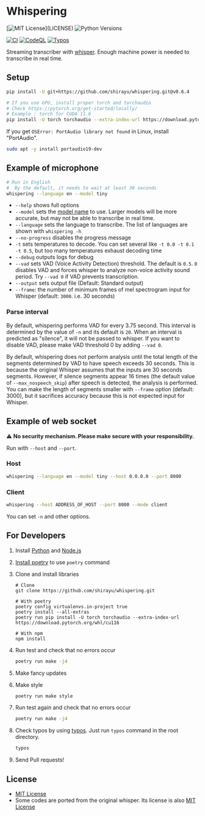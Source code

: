 
# Whispering

[![MIT License](https://img.shields.io/apm/l/atomic-design-ui.svg?)](LICENSE)
![Python Versions](https://img.shields.io/badge/python-3.8%20%7C%203.9%20%7C%203.10-blue)

[![CI](https://github.com/shirayu/whispering/actions/workflows/ci.yml/badge.svg)](https://github.com/shirayu/whispering/actions/workflows/ci.yml)
[![CodeQL](https://github.com/shirayu/whispering/actions/workflows/codeql-analysis.yml/badge.svg)](https://github.com/shirayu/whispering/actions/workflows/codeql-analysis.yml)
[![Typos](https://github.com/shirayu/whispering/actions/workflows/typos.yml/badge.svg)](https://github.com/shirayu/whispering/actions/workflows/typos.yml)

Streaming transcriber with [whisper](https://github.com/openai/whisper).
Enough machine power is needed to transcribe in real time.

## Setup

```bash
pip install -U git+https://github.com/shirayu/whispering.git@v0.6.4

# If you use GPU, install proper torch and torchaudio
# Check https://pytorch.org/get-started/locally/
# Example : torch for CUDA 11.6
pip install -U torch torchaudio --extra-index-url https://download.pytorch.org/whl/cu116
```

If you get ``OSError: PortAudio library not found`` in Linux, install "PortAudio".

```bash
sudo apt -y install portaudio19-dev
```

## Example of microphone

```bash
# Run in English
#  By the default, it needs to wait at least 30 seconds
whispering --language en --model tiny
```

- ``--help`` shows full options
- ``--model`` sets the [model name](https://github.com/openai/whisper#available-models-and-languages) to use. Larger models will be more accurate, but may not be able to transcribe in real time.
- ``--language`` sets the language to transcribe. The list of languages are shown with ``whispering -h``
- ``--no-progress`` disables the progress message
- ``-t`` sets temperatures to decode. You can set several like ``-t 0.0 -t 0.1 -t 0.5``, but too many temperatures exhaust decoding time
- ``--debug`` outputs logs for debug
- ``--vad`` sets VAD (Voice Activity Detection) threshold. The default is ``0.5``. ``0`` disables VAD and forces whisper to analyze non-voice activity sound period. Try ``--vad 0`` if VAD prevents transcription.
- ``--output`` sets output file (Default: Standard output)
- ``--frame``: the number of minimum frames of mel spectrogram input for Whisper (default: ``3000``. i.e. 30 seconds)

### Parse interval

By default, whispering performs VAD for every 3.75 second.
This interval is determined by the value of ``-n`` and its default is ``20``.
When an interval is predicted as "silence", it will not be passed to whisper.
If you want to disable VAD, please make VAD threshold 0 by adding ``--vad 0``.

By default, whispering does not perform analysis until the total length of the segments determined by VAD to have speech exceeds 30 seconds.
This is because the original Whisper assumes that the inputs are 30 seconds segments.
However, if silence segments appear 16 times (the default value of ``--max_nospeech_skip``) after speech is detected, the analysis is performed.
You can make the length of segments smaller with ``--frame`` option (default: 3000), but it sacrifices accuracy because this is not expected input for Whisper.

## Example of web socket

⚠  **No security mechanism. Please make secure with your responsibility.**

Run with ``--host`` and ``--port``.

### Host

```bash
whispering --language en --model tiny --host 0.0.0.0 --port 8000
```

### Client

```bash
whispering --host ADDRESS_OF_HOST --port 8000 --mode client
```

You can set ``-n`` and other options.

## For Developers

1. Install [Python](https://www.python.org/) and [Node.js](https://nodejs.org/)
2. [Install poetry](https://python-poetry.org/docs/) to use ``poetry`` command
3. Clone and install libraries

    ```console
    # Clone
    git clone https://github.com/shirayu/whispering.git

    # With poetry
    poetry config virtualenvs.in-project true
    poetry install --all-extras
    poetry run pip install -U torch torchaudio --extra-index-url https://download.pytorch.org/whl/cu116

    # With npm
    npm install
    ```

4. Run test and check that no errors occur

    ```bash
    poetry run make -j4
    ```

5. Make fancy updates
6. Make style

    ```bash
    poetry run make style
    ```

7. Run test again and check that no errors occur

    ```bash
    poetry run make -j4
    ```

8. Check typos by using [typos](https://github.com/crate-ci/typos). Just run ``typos`` command in the root directory.

    ```bash
    typos
    ```

9. Send Pull requests!

## License

- [MIT License](LICENSE)
- Some codes are ported from the original whisper. Its license is also [MIT License](LICENSE.whisper)
